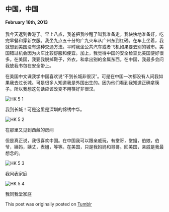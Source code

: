 ## 中国，中国

#### February 16th, 2013

我今天返到香港了。早上八点，我爸把我吵醒了叫我准备走。我快快地准备好，吃完早餐和穿新衣服。我坐九点五十分的广九火车从广州东到红磡。在车上坐着，我就想到美国没有这种交通方法。平时我坐公共汽车或者飞机如果要去别的城市。美国错过机会因为火车比较舒服和便宜。加上，我觉得中国的安全检查比美国便好很多。在美国，我要我脱掉鞋子，外衣，和拿出别的金属东西。在中国，我最多会问我放我书包在安全带上。


在美国中文课我学中国喜欢说“不到长城非很汉”。可是在中国一次都没有人问我如果我去过长城。可是很多人知道我是外国出生的。因为他们看到我知道正确拿筷子。所以我想这句话应该改变不用筷好非很汉。

![HK 5 1](/img/hk/hk5_1.jpg)

我到长城！可是这里是深圳的锦绣中华。

![HK 5 2](/img/hk/hk5_2.jpg)

在那里又见到西藏的房间

但是真正说，我很喜欢中国。在中国我可以跟亲戚玩，有堂哥，堂姐，伯娘，伯爷，姨妈，姨丈，表姐，等等。在美国，只是我妈妈和哥哥。回美国，亲戚是我最想念的。

![HK 5 3](/img/hk/hk5_3.jpg)

我同表家庭 
 
![HK 5 4](/img/hk/hk5_4.jpg)

我同我堂家庭

This post was originally posted on [Tumblr](http://myhkexperience.tumblr.com/)